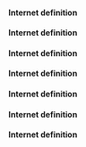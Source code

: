 #### Internet definition

#### Internet definition

#### Internet definition

#### Internet definition

#### Internet definition

#### Internet definition

#### Internet definition
